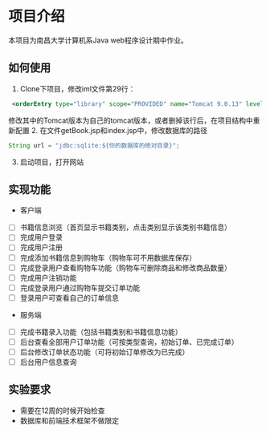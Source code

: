 # 项目介绍
本项目为南昌大学计算机系Java web程序设计期中作业。
## 如何使用
1. Clone下项目，修改iml文件第29行：
```xml
 <orderEntry type="library" scope="PROVIDED" name="Tomcat 9.0.13" level="application_server_libraries" />
```
修改其中的Tomcat版本为自己的tomcat版本，或者删掉该行后，在项目结构中重新配置
2. 在文件getBook.jsp和index.jsp中，修改数据库的路径
```java
String url = "jdbc:sqlite:${你的数据库的绝对目录}";
```
3. 启动项目，打开网站
## 实现功能
* 客户端
- [ ] 书籍信息浏览（首页显示书籍类别，点击类别显示该类别书籍信息）
- [ ] 完成用户登录
- [ ] 完成用户注册
- [ ] 完成添加书籍信息到购物车（购物车可不用数据库保存）
- [ ] 完成登录用户查看购物车功能（购物车可删除商品和修改商品数量）
- [ ] 完成用户注销功能
- [ ] 完成登录用户通过购物车提交订单功能
- [ ] 登录用户可查看自己的订单信息
* 服务端
- [ ] 完成书籍录入功能（包括书籍类别和书籍信息功能）
- [ ] 后台查看全部用户订单功能（可按类型查询，初始订单、已完成订单）
- [ ] 后台修改订单状态功能（可将初始订单修改为已完成）
- [ ] 后台用户信息查询
## 实验要求
* 需要在12周的时候开始检查
* 数据库和前端技术框架不做限定
